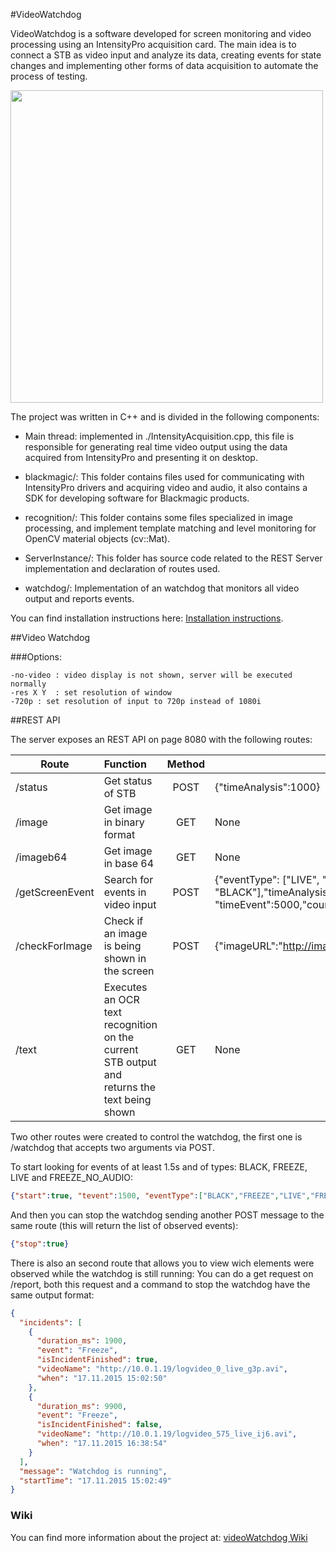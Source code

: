#VideoWatchdog

VideoWatchdog is a software developed for screen monitoring and video processing using an IntensityPro acquisition card. The main idea is to connect a STB as video input and analyze its data, creating events for state changes and implementing other forms of data acquisition to automate the process of testing.

<img src="http://i.imgur.com/qGmjY5V.png" width="500px"></img>


  The project was written in C++ and is divided in the following components:

* Main thread: implemented in ./IntensityAcquisition.cpp, this file is responsible for generating real time video output using the data acquired from IntensityPro and presenting it on desktop.

* blackmagic/: This folder contains files used for communicating with IntensityPro drivers and acquiring video and audio, it also contains a SDK for developing software for Blackmagic products.

* recognition/: This folder contains some files specialized in image processing, and implement template matching and level monitoring for OpenCV material objects (cv::Mat).

* ServerInstance/: This folder has source code related to the REST Server implementation and declaration of routes used.

* watchdog/: Implementation of an watchdog that monitors all video output and reports events.

You can find installation instructions here: [Installation instructions](https://github.com/canalplus/videoWatchdog/wiki).

##Video Watchdog

###Options:

    -no-video : video display is not shown, server will be executed normally
    -res X Y  : set resolution of window
    -720p : set resolution of input to 720p instead of 1080i

##REST API

The server exposes an REST API on page 8080 with the following routes:

| Route        | Function       | Method | Arguments |
| ------------- |:-------------|:-----:|---------|
| /status       | Get status of STB | POST | {"timeAnalysis":1000} |
| /image      | Get image in binary format      |   GET |  None |
| /imageb64 | Get image in base 64 | GET | None  |
| /getScreenEvent | Search for events in video input | POST | {"eventType": ["LIVE", "FREEZE", "BLACK"],"timeAnalysis":600000, "timeEvent":5000,"count":true}  |
| /checkForImage | Check if an image is being shown in the screen | POST | {"imageURL":"http://image.to.search/img.png","returnImage":true}  |
| /text      | Executes an OCR text recognition on the current STB output and returns the text being shown |   GET |  None |

Two other routes were created to control the watchdog, the first one is /watchdog that accepts two arguments via POST.

To start looking for events of at least 1.5s and of types: BLACK, FREEZE, LIVE and FREEZE_NO_AUDIO:
```json
{"start":true, "tevent":1500, "eventType":["BLACK","FREEZE","LIVE","FREEZE_NO_AUDIO"]}
```
And then you can stop the watchdog sending another POST message to the same route (this will return the list of observed events):
```json
{"stop":true}
```

There is also an second route that allows you to view wich elements were observed while the watchdog is still running:
You can do a get request on /report, both this request and a command to stop the watchdog have the same output format:
```json
{
  "incidents": [
    {
      "duration_ms": 1900,
      "event": "Freeze",
      "isIncidentFinished": true,
      "videoName": "http://10.0.1.19/logvideo_0_live_g3p.avi",
      "when": "17.11.2015 15:02:50"
    },
    {
      "duration_ms": 9900,
      "event": "Freeze",
      "isIncidentFinished": false,
      "videoName": "http://10.0.1.19/logvideo_575_live_ij6.avi",
      "when": "17.11.2015 16:38:54"
    }
  ],
  "message": "Watchdog is running",
  "startTime": "17.11.2015 15:02:49"
}
```

### Wiki

You can find more information about the project at: [videoWatchdog Wiki](https://github.com/canalplus/videoWatchdog/wiki/Installing-videoWatchdog)
